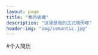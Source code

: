 ```yaml
---
layout: page
title: "我的收藏"
description: "这里是我的正式简历喽"  
header-img: "img/semantic.jpg"  
---
```


#个人简历

